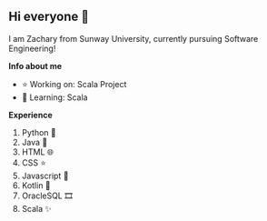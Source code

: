 ## Hi everyone 👋
I am Zachary from Sunway University, currently pursuing Software Engineering!

**Info about me**
- ⭐ Working on: Scala Project
- 🌱 Learning: Scala

**Experience**
1. Python 📐
2. Java 📏
3. HTML 🌐
4. CSS ⭐
5. Javascript 🟰
6. Kotlin 📱
7. OracleSQL 🎞️
8. Scala ✨

